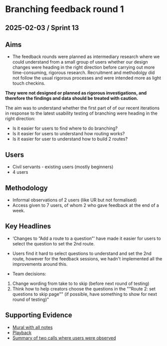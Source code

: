 # Branching feedback round 1

## 2025-02-03 / Sprint 13

## Aims
- The feedback rounds were planned as intermediary research where we could understand from a small group of users whether our design changes were heading in the right direction before carrying out more time-consuming, rigorous research. Recruitment and methodolgy did not follow the usual rigorous processes and were intended more as light touch checkins.

**They were not designed or planned as rigorous investigations, and therefore the findings and data should be treated with caution.**

The aim was to understand whether the first part of of our recent iterations in response to the latest usability testing of branching were heading in the right direction:
* Is it easier for users to find where to do branching?
* Is it easier for users to understand how routing works?
* Is it easier for user to understand how to build 2 routes?

## Users
- Civil servants - existing users (mostly beginners)
- 4 users

## Methodology
- Informal observations of 2 users (like UR but not formalised)
- Access given to 7 users, of whom 2 who gave feedback at the end of a week.

## Key Headlines 
- ‘Changes to ”Add a route to a question”’ have made it easier for users to select the question to set the 2nd route.

- Users find it hard to select questions to understand and set the 2nd route, however for the feedback sessions, we hadn't implemented all the improvements around this.

- Team decisions:
1) Change wording from take to to skip (before next round of testing)
2) Think how to help creators choose the questions in the ""Route 2: set questions to skip page"" (if possible, have something to show for next round of testing)"

## Supporting Evidence
- [Mural with all notes](https://app.mural.co/t/gaap0347/m/gaap0347/1738940940485/034a18851b5c49ab12351bfbde86ab1538d5f380?wid=0-1737728768635)
- [Playback](https://drive.google.com/file/d/19AhkZNGs0KCGpM4gbodjmv7uflydeUk_/view?usp=drive_link)
- [Summary of two calls where users were observed](https://docs.google.com/document/d/1XCyCtRAzAwhKfpYFPdq6f-2f6fSRMWwltwXzVDVeKTc/edit?usp=drive_link)
